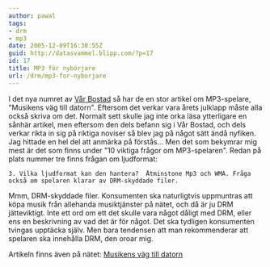```yaml
---
author: pawal
tags:
- drm
- mp3
date: 2005-12-09T16:30:55Z
guid: http://datasvammel.blipp.com/?p=17
id: 17
title: MP3 för nybörjare
url: /drm/mp3-for-nyborjare
---
```


I det nya numret av <a href="http://www.varbostad.se/">Vår Bostad</a>
så har de en stor artikel om MP3-spelare, "Musikens väg till
datorn". Eftersom det verkar vara årets julklapp måste alla också
skriva om det. Normalt sett skulle jag inte orka läsa ytterligare en
sånhär artikel, men eftersom den dels befann sig i Vår Bostad, och
dels verkar rikta in sig på riktiga noviser så blev jag på något sätt
ändå nyfiken. Jag hittade en hel del att anmärka på förstås... Men det
som bekymrar mig mest är det som finns under "10 viktiga frågor om
MP3-spelaren". Redan på plats nummer tre finns frågan om ljudformat:

```
3. Vilka ljudformat kan den hantera?  Åtminstone Mp3 och WMA. Fråga
också om spelaren klarar av DRM-skyddade filer.
```

Mmm, DRM-skyddade filer. Konsumenten ska
naturligtvis uppmuntras att köpa musik från allehanda musiktjänster på
nätet, och då är ju DRM jätteviktigt. Inte ett ord om ett det skulle
vara något dåligt med DRM, eller ens en beskrivning av vad det är för
något. Det ska tydligen konsumenten tvingas upptäcka själv. Men bara
tendensen att man rekommenderar att spelaren ska innehålla DRM, den
oroar mig.

Artikeln finns även på nätet:
<a href="http://www.varbostad.se/ArticlePages/200511/24/20051124105944_vb698/20051124105944_vb698.dbp.asp">Musikens väg till datorn</a>
